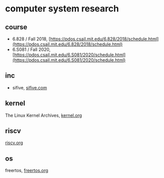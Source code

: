 # computer system research

## course

* 6.828 / Fall 2018, [https://pdos.csail.mit.edu/6.828/2018/schedule.html](https://pdos.csail.mit.edu/6.828/2018/schedule.html)
* 6.S081 / Fall 2020, [https://pdos.csail.mit.edu/6.S081/2020/schedule.html](https://pdos.csail.mit.edu/6.S081/2020/schedule.html)

## inc

* sifive, [sifive.com](https://www.sifive.com/)

## kernel

The Linux Kernel Archives, [kernel.org](https://www.kernel.org/)

## riscv

[riscv.org](https://riscv.org/)

## os

freertos, [freertos.org](https://www.freertos.org/)
